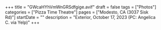 +++
title = "GWcaHYhVmWnGRSdfgige.avif"
draft = false
tags = ["Photos"]
categories = ["Pizza Time Theatre"]
pages = ["Modesto, CA (3037 Sisk Rd)"]
startDate = ""
description = "Exterior, October 17, 2023 (PC: Angelica C. via Yelp)"
+++
